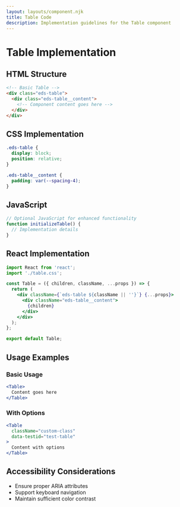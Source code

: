```yaml
---
layout: layouts/component.njk
title: Table Code
description: Implementation guidelines for the Table component
---
```


# Table Implementation

## HTML Structure

```html
<!-- Basic Table -->
<div class="eds-table">
  <div class="eds-table__content">
    <!-- Component content goes here -->
  </div>
</div>
```

## CSS Implementation

```css
.eds-table {
  display: block;
  position: relative;
}

.eds-table__content {
  padding: var(--spacing-4);
}
```

## JavaScript

```javascript
// Optional JavaScript for enhanced functionality
function initializeTable() {
  // Implementation details
}
```

## React Implementation

```jsx
import React from 'react';
import './table.css';

const Table = ({ children, className, ...props }) => {
  return (
    <div className={`eds-table ${className || ''}`} {...props}>
      <div className="eds-table__content">
        {children}
      </div>
    </div>
  );
};

export default Table;
```

## Usage Examples

### Basic Usage

```jsx
<Table>
  Content goes here
</Table>
```

### With Options

```jsx
<Table 
  className="custom-class"
  data-testid="test-table"
>
  Content with options
</Table>
```

## Accessibility Considerations

- Ensure proper ARIA attributes
- Support keyboard navigation
- Maintain sufficient color contrast

